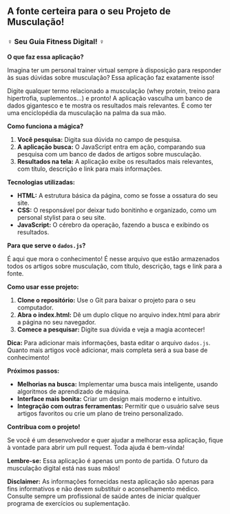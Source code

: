 ## **A fonte certeira para o seu Projeto de Musculação!**

### ️‍♀️ **Seu Guia Fitness Digital!** ️‍♀️

**O que faz essa aplicação?**

Imagina ter um personal trainer virtual sempre à disposição para responder às suas dúvidas sobre musculação? Essa aplicação faz exatamente isso! 

Digite qualquer termo relacionado a musculação (whey protein, treino para hipertrofia, suplementos...) e pronto! A aplicação vasculha um banco de dados gigantesco e te mostra os resultados mais relevantes. É como ter uma enciclopédia da musculação na palma da sua mão. 

**Como funciona a mágica?**

1. **Você pesquisa:** Digita sua dúvida no campo de pesquisa.
2. **A aplicação busca:** O JavaScript entra em ação, comparando sua pesquisa com um banco de dados de artigos sobre musculação.
3. **Resultados na tela:** A aplicação exibe os resultados mais relevantes, com título, descrição e link para mais informações.

**Tecnologias utilizadas:**

* **HTML:** A estrutura básica da página, como se fosse a ossatura do seu site.
* **CSS:** O responsável por deixar tudo bonitinho e organizado, como um personal stylist para o seu site.
* **JavaScript:** O cérebro da operação, fazendo a busca e exibindo os resultados.

**Para que serve o `dados.js`?**

É aqui que mora o conhecimento! É nesse arquivo que estão armazenados todos os artigos sobre musculação, com título, descrição, tags e link para a fonte.

**Como usar esse projeto:**

1. **Clone o repositório:** Use o Git para baixar o projeto para o seu computador.
2. **Abra o index.html:** Dê um duplo clique no arquivo index.html para abrir a página no seu navegador.
3. **Comece a pesquisar:** Digite sua dúvida e veja a magia acontecer!

**Dica:** Para adicionar mais informações, basta editar o arquivo `dados.js`. Quanto mais artigos você adicionar, mais completa será a sua base de conhecimento!

**Próximos passos:**

* **Melhorias na busca:** Implementar uma busca mais inteligente, usando algoritmos de aprendizado de máquina.
* **Interface mais bonita:** Criar um design mais moderno e intuitivo.
* **Integração com outras ferramentas:** Permitir que o usuário salve seus artigos favoritos ou crie um plano de treino personalizado.

**Contribua com o projeto!**

Se você é um desenvolvedor e quer ajudar a melhorar essa aplicação, fique à vontade para abrir um pull request. Toda ajuda é bem-vinda!

**Lembre-se:** Essa aplicação é apenas um ponto de partida. O futuro da musculação digital está nas suas mãos! 

**Disclaimer:** As informações fornecidas nesta aplicação são apenas para fins informativos e não devem substituir o aconselhamento médico. Consulte sempre um profissional de saúde antes de iniciar qualquer programa de exercícios ou suplementação.
